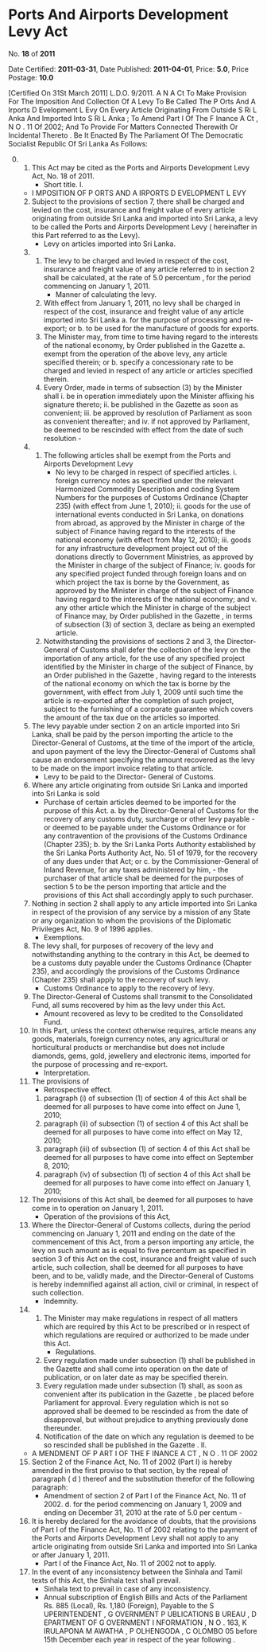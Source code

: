 # Ports And Airports Development Levy Act

No. **18** of **2011**

Date Certified: **2011-03-31**, Date Published: **2011-04-01**, Price: **5.0**, Price Postage: **10.0**

[Certified On 31St March 2011]
L.D.O. 9/2011.
A N  A Ct   To   Make   Provision   For   The   Imposition   And   Collection   Of   A
Levy   To   Be   Called   The  P Orts   And  A Irports  D Evelopment   L Evy
On   Every   Article   Originating   From   Outside  S Ri  L Anka   And
Imported   Into  S Ri  L Anka ;  To   Amend   Part  I  Of   The  F Inance  A Ct , N O . 11  Of  2002;  And   To   Provide   For   Matters   Connected
Therewith   Or   Incidental   Thereto .
Be It Enacted By The Parliament Of The Democratic Socialist Republic Of Sri Lanka As Follows:

0. 
    1. This Act may be cited as the Ports and Airports Development  Levy Act, No. 18 of 2011.
        - Short title.
I. 
    - I MPOSITION   OF  P ORTS   AND  A IRPORTS  D EVELOPMENT   L EVY
    2. Subject to the provisions of section 7, there shall be charged and levied on the cost, insurance and freight value of every article originating from outside Sri Lanka and imported into Sri Lanka, a levy to be called the Ports and Airports Development  Levy ( hereinafter in this Part referred to as the Levy).
        - Levy on articles imported into Sri Lanka.
    3. 
        1. The levy to be charged and levied in respect of the cost, insurance and freight value of any article referred to in section 2 shall be calculated, at the rate of 5.0 percentum , for the period commencing on January 1, 2011.
            - Manner of calculating the levy.
        2. With effect from January 1, 2011, no levy shall be charged in respect of the cost, insurance and freight value of any article imported into Sri Lanka
            a. for the purpose of processing and re-export; or
            b. to be used for the manufacture of goods for exports.
        3. The Minister may, from time to time having regard to the interests of the national economy, by Order published in the  Gazette
            a. exempt from the operation of the above levy, any article specified therein; or
            b. specify a concessionary rate to be charged and levied in respect of any article or articles specified therein.
        4. Every Order, made in terms of subsection (3) by the Minister shall
            i. be in operation immediately upon the Minister affixing his signature thereto;
                ii. be published in the  Gazette  as soon as convenient;
                iii. be approved by resolution of Parliament as soon as convenient thereafter; and
                iv. if not approved by Parliament, be deemed to be rescinded with effect from the date of such resolution
                    - 
    4. 
        1. The following articles shall be exempt from the Ports and Airports Development  Levy
            - No levy to be charged in respect of specified articles.
            i. foreign currency notes as specified under the relevant Harmonized Commodity  Description and coding System Numbers for the purposes of Customs Ordinance (Chapter 235) (with effect from June 1, 2010);
                ii. goods for the use of international events conducted in Sri Lanka, on donations from abroad, as approved by the Minister in charge of the subject of Finance having regard to the interests of the national economy (with effect from May 12, 2010);
                iii. goods for any infrastructure development project out of the donations directly to Government Ministries, as approved by the Minister in charge of the subject of Finance;
                iv. goods for any specified project funded through foreign loans and on which project the tax is borne by the Government, as approved by the Minister in charge of the subject of Finance having regard to the interests of the national economy; and
                v. any other article which the Minister in charge of the subject of Finance may, by Order published in the  Gazette , in terms of subsection (3) of section 3, declare as being an exempted article.
        2. Notwithstanding the provisions of sections 2 and 3, the Director-General of Customs shall defer the collection of the levy on the importation of any article, for the use of any specified project identified by the Minister in charge of the subject of Finance, by an Order published in the  Gazette , having regard to the interests of the national economy on which the tax is borne by the government, with effect from July 1, 2009 until such time the article is re-exported after the completion of such project, subject to the furnishing of a corporate guarantee which covers the amount of the tax due on the articles so imported.
    5. The levy payable under section 2 on an article imported into Sri Lanka, shall be paid by the person importing the article to the Director-General of Customs, at the time of the import of the article, and upon payment of the levy the Director-General of Customs shall cause an endorsement specifying the amount recovered as the levy to be made on the import invoice relating to that article.
        - Levy to be paid to the Director- General of Customs.
    6. Where any article originating from outside Sri Lanka and imported into Sri Lanka is sold
        - Purchase of certain articles deemed to be imported for the purpose of this Act.
            a. by the Director-General of Customs for the recovery of any customs duty, surcharge or other levy payable
                - or deemed to be payable under the Customs Ordinance or for any contravention of the provisions of the Customs Ordinance (Chapter 235);
            b. by the Sri Lanka Ports Authority established by the Sri Lanka Ports Authority Act, No. 51 of 1979, for the recovery of any dues under that Act; or
            c. by the Commissioner-General of Inland Revenue, for any taxes administered by him,
                - the purchaser of that article shall be deemed for the purposes of section 5 to be the person importing that article and the provisions of this Act shall accordingly apply to such purchaser.
    7. Nothing in section 2 shall apply to any article imported into Sri Lanka in respect of the provision of any service by a mission of any State or any organization to whom the provisions of the Diplomatic Privileges Act, No. 9 of 1996 applies.
        - Exemptions.
    8. The levy shall, for purposes of recovery of the levy and notwithstanding anything to the contrary in this Act, be deemed to be a customs duty payable under the Customs Ordinance (Chapter 235), and accordingly the provisions of the Customs Ordinance (Chapter 235) shall apply to the recovery of such levy.
        - Customs Ordinance to apply to the recovery of levy.
    9. The Director-General of Customs shall transmit to the Consolidated Fund, all sums recovered by him as the levy under this Act.
        - Amount recovered as levy to be credited to the Consolidated Fund.
    10. In this Part, unless the context otherwise requires, article means any goods, materials, foreign currency notes, any agricultural or horticultural products or merchandise but does not include diamonds, gems, gold, jewellery  and electronic items, imported for the purpose of processing and re-export.
        - Interpretation.
    11. The provisions of
        - Retrospective effect.
        1. paragraph (i) of subsection (1) of section 4 of this Act shall be deemed for all purposes to have come into effect on June 1, 2010;
        2. paragraph (ii) of subsection (1) of section 4 of this Act shall be deemed for all purposes to have come into effect on May 12, 2010;
        3. paragraph (iii) of subsection (1) of section 4 of this Act shall be deemed for all purposes to have come into effect on September 8, 2010;
        4. paragraph (iv) of subsection (1) of section 4 of this Act shall be deemed for all purposes to have come into effect on January 1, 2010;
    12. The provisions of this Act shall, be deemed for all purposes to have come in to operation on January 1, 2011.
        - Operation of the provisions of this Act,
    13. Where the Director-General of Customs collects, during the period commencing on January 1, 2011 and ending on the date of the commencement of this Act, from a person importing any article, the levy on such amount as is equal to five  percentum  as specified in section 3 of this Act on the cost, insurance and freight value of such article, such collection, shall be deemed for all purposes  to have been, and to be, validly made, and the Director-General of Customs is hereby indemnified against all action, civil or criminal, in respect of such collection.
        - Indemnity.
    14. 
        1. The Minister may make regulations in respect of all matters which are required by this Act to be prescribed or in respect of which regulations are required or authorized to be made under this Act.
            - Regulations.
        2. Every regulation made under subsection (1) shall be published in the  Gazette  and shall come into operation on the date of publication, or on later date as may be specified therein.
        3. Every regulation made under subsection (1) shall, as soon as convenient after its publication in the  Gazette , be placed before Parliament for approval. Every regulation which is not so approved shall be deemed to be rescinded as from the date of disapproval, but without prejudice to anything previously done thereunder.
        4. Notification of the date on which any regulation is deemed to be so rescinded shall be published in the  Gazette .
II. 
    - A MENDMENT   OF  P ART  I  OF   THE  F INANCE  A CT , N O . 11  OF  2002
    15. Section 2 of the Finance Act, No. 11 of 2002 (Part I) is hereby amended in the first proviso to that section, by the repeal of paragraph ( d ) thereof and the substitution therefor of the following paragraph:
        - Amendment of section 2 of Part I of the Finance Act, No. 11 of 2002.
            d. for the period commencing on January 1, 2009 and ending on December 31, 2010 at the rate of 5.0  per  centum
                - 
    16. It is hereby declared for the avoidance of doubts, that the provisions of Part I of the Finance Act, No. 11 of 2002 relating to the payment of the Ports and Airports Development Levy shall not apply to any article originating from outside Sri Lanka and imported into Sri Lanka or after January 1, 2011.
        - Part I of the Finance Act, No. 11 of 2002 not to apply.
    17. In the event of any inconsistency between the Sinhala and Tamil texts of this Act, the Sinhala text shall prevail.
        - Sinhala text to prevail in case of any inconsistency.
        - Annual subscription of English Bills and Acts of the Parliament Rs. 885 (Local), Rs. 1,180 (Foreign), Payable to the S UPERINTENDENT , G OVERNMENT  P UBLICATIONS  B UREAU , D EPARTMENT   OF G OVERNMENT  I NFORMATION , N O . 163, K IRULAPONA  M AWATHA , P OLHENGODA , C OLOMBO  05 before 15th December each year in respect of the year following .